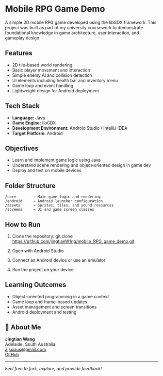#  Mobile RPG Game Demo

A simple 2D mobile RPG game developed using the libGDX framework. This project was built as part of my university coursework to demonstrate foundational knowledge in game architecture, user interaction, and gameplay design.

##  Features

- 2D tile-based world rendering
- Basic player movement and interaction
- Simple enemy AI and collision detection
- UI elements including health bar and inventory menu
- Game loop and event handling
- Lightweight design for Android deployment

##  Tech Stack

- **Language:** Java  
- **Game Engine:** libGDX  
- **Development Environment:** Android Studio / IntelliJ IDEA  
- **Target Platform:** Android

##  Objectives

- Learn and implement game logic using Java
- Understand scene rendering and object-oriented design in game dev
- Deploy and test on mobile devices

##  Folder Structure

```
/core        → Main game logic and rendering  
/android     → Android launcher configuration  
/assets      → Sprites, tiles, and sound resources  
/screens     → UI and game screen classes
```

##  How to Run

1. Clone the repository:
   git clone https://github.com/jingtianW1ng/mobile_RPG_game_demo.git

2. Open with Android Studio

3. Connect an Android device or use an emulator

4. Run the project on your device

##  Learning Outcomes

- Object-oriented programming in a game context
- Game loop and frame-based updates
- Asset management and screen transitions
- Android deployment and testing

## 👨 About Me

**Jingtian Wang**  
Adelaide, South Australia  
ajssjaus@gmail.com  
[GitHub](https://github.com/jingtianW1ng)

---

*Feel free to fork, explore, and provide feedback!*
